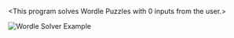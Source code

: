 <This program solves Wordle Puzzles with 0 inputs from the user.>



![Wordle Solver Example](WordleSolverEx.gif)

